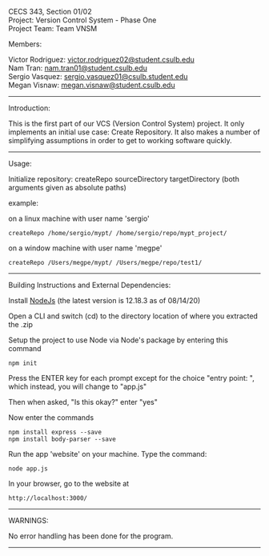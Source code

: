 CECS 343, Section 01/02  
Project: Version Control System - Phase One  
Project Team: Team VNSM  

Members:

Victor Rodriguez: victor.rodriguez02@student.csulb.edu  
Nam Tran: nam.tran01@student.csulb.edu  
Sergio Vasquez: sergio.vasquez01@csulb.student.edu  
Megan Visnaw: megan.visnaw@student.csulb.edu  

--------------------------------------------------------------------------------

Introduction:

This is the first part of our VCS (Version Control System) project. It only
implements an initial use case: Create Repository. It also makes a number of
simplifying assumptions in order to get to working software quickly.

--------------------------------------------------------------------------------

Usage:

Initialize repository: createRepo sourceDirectory targetDirectory (both arguments given as absolute paths)

example:

on a linux machine with user name 'sergio'

    createRepo /home/sergio/mypt/ /home/sergio/repo/mypt_project/

on a window machine with user name 'megpe'

    createRepo /Users/megpe/mypt/ /Users/megpe/repo/test1/

--------------------------------------------------------------------------------

Building Instructions and External Dependencies:

Install [NodeJs](https://nodejs.org/en/download/) (the latest version is 12.18.3 as of 08/14/20)

Open a CLI and switch (cd) to the directory location of where you extracted the .zip

Setup the project to use Node via Node's package
by entering this command

    npm init

Press the ENTER key for each prompt except for the choice "entry point: ", which instead, you will change to "app.js"

Then when asked, "Is this okay?" enter "yes"

Now enter the commands

    npm install express --save
    npm install body-parser --save

Run the app 'website' on your machine. Type the command:

    node app.js

In your browser, go to the website at

    http://localhost:3000/

--------------------------------------------------------------------------------

WARNINGS:

No error handling has been done for the program.

--------------------------------------------------------------------------------
